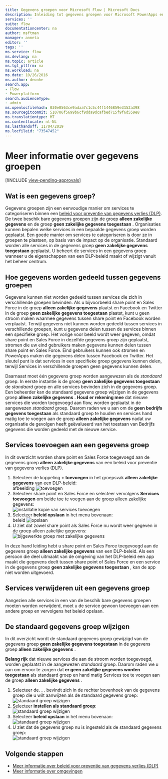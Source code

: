 ```yaml
---
title: Gegevens groepen voor Microsoft Flow | Microsoft Docs
description: Inleiding tot gegevens groepen voor Microsoft PowerApps en Microsoft Flow.
services: ''
suite: flow
documentationcenter: na
author: msftman
manager: anneta
editor: ''
tags: ''
ms.service: flow
ms.devlang: na
ms.topic: article
ms.tgt_pltfrm: na
ms.workload: na
ms.date: 10/26/2016
ms.author: deonhe
search.app:
- Flow
- Powerplatform
search.audienceType:
- admin
ms.openlocfilehash: 030e0563ce9adaa7c1c5c44f1446859e3152a398
ms.sourcegitcommit: 510706f5699b6cf9dda9dcafbed715f9f6d559e8
ms.translationtype: MT
ms.contentlocale: nl-NL
ms.lasthandoff: 11/04/2019
ms.locfileid: "73547452"
---
```

# <a name="learn-all-about-data-groups"></a>Meer informatie over gegevens groepen
[!INCLUDE [view-pending-approvals](includes/cc-rebrand.md)]
## <a name="what-is-a-data-group"></a>Wat is een gegevens groep?
Gegevens groepen zijn een eenvoudige manier om services te categoriseren binnen een [beleid voor preventie van gegevens verlies (DLP)](prevent-data-loss.md). De twee beschik bare gegevens groepen zijn de groep **alleen zakelijke gegevens** en de groep **geen zakelijke gegevens toegestaan** . Organisaties kunnen bepalen welke services in een bepaalde gegevens groep worden geplaatst. Een goede manier om services te categoriseren is door ze in groepen te plaatsen, op basis van de impact op de organisatie. Standaard worden alle services in de gegevens groep **geen zakelijke gegevens toegestaan** geplaatst. U beheert de services in een gegevens groep wanneer u de eigenschappen van een DLP-beleid maakt of wijzigt vanuit het beheer centrum.

## <a name="how-data-is-shared-between-data-groups"></a>Hoe gegevens worden gedeeld tussen gegevens groepen
Gegevens kunnen niet worden gedeeld tussen services die zich in verschillende groepen bevinden. Als u bijvoorbeeld share point en Sales Force in de groep **alleen zakelijke gegevens** plaatst en Facebook en Twitter in de groep **geen zakelijke gegevens toegestaan** plaatst, kunt u geen stroom maken waarmee gegevens tussen share point en Facebook worden verplaatst. Terwijl gegevens niet kunnen worden gedeeld tussen services in verschillende groepen, kunt u gegevens delen tussen de services binnen een specifieke groep. Het vorige voor beeld wordt weer gegeven, omdat share point en Sales Force in dezelfde gegevens groep zijn geplaatst, stromen die uw eind gebruikers maken gegevens kunnen delen tussen share point en Sales Force. Eind gebruikers kunnen ook stromen en PowerApps maken die gegevens delen tussen Facebook en Twitter. Het sleutel punt is dat services in een specifieke groep gegevens kunnen delen, terwijl Services in verschillende groepen geen gegevens kunnen delen.  

Daarnaast moet één gegevens groep worden aangewezen als de *standaard* groep. In eerste instantie is de groep **geen zakelijke gegevens toegestaan** de *standaard* groep en alle services bevinden zich in de gegevens groep. Een beheerder kan de standaard gegevens groep wijzigen in de gegevens groep **alleen zakelijke gegevens** . **Houd er rekening mee** dat nieuwe services die worden toegevoegd aan flow, worden geplaatst in de aangewezen *standaard* groep. Daarom raden we u aan om de **geen bedrijfs gegevens toegestaan** als standaard groep te houden en services hand matig toe te voegen aan de groep **alleen zakelijke gegevens** nadat uw organisatie de gevolgen heeft geëvalueerd van het toestaan van Bedrijfs gegevens die worden gedeeld met de nieuwe service.

## <a name="add-services-to-a-data-group"></a>Services toevoegen aan een gegevens groep
In dit overzicht worden share point en Sales Force toegevoegd aan de gegevens groep **alleen zakelijke gegevens** van een beleid voor preventie van gegevens verlies (DLP). 

1. Selecteer de koppeling **+ toevoegen** in het groepsvak **alleen zakelijke gegevens** van een DLP-beleid:    
   afbeelding ![toevoegen](./media/introduction-to-data-groups/add-to-data-group-1.png)  
2. Selecteer share point en Sales Force en selecteer vervolgens **Services toevoegen** om beide toe te voegen aan de groep alleen zakelijke gegevens:    
   ![installatie kopie van services toevoegen](./media/introduction-to-data-groups/add-to-data-group-2.png)  
3. Selecteer **beleid opslaan** in het menu bovenaan:  
   beleid ![opslaan](./media/introduction-to-data-groups/add-to-data-group-4.png) 
4. U ziet dat zowel share point als Sales Force nu wordt weer gegeven in de groep alleen zakelijke gegevens:  
   ![bijgewerkte groep met zakelijke gegevens](./media/introduction-to-data-groups/add-to-data-group-3.png)   

In deze hand leiding hebt u share point en Sales Force toegevoegd aan de gegevens groep **alleen zakelijke gegevens** van een DLP-beleid. Als een persoon die deel uitmaakt van de omgeving van het DLP-beleid een app maakt die gegevens deelt tussen share point of Sales Force en een service in de gegevens groep **geen zakelijke gegevens toegestaan** , kan de app niet worden uitgevoerd.

## <a name="remove-services-from-a-data-group"></a>Services verwijderen uit een gegevens groep
Aangezien alle services in een van de beschik bare gegevens groepen moeten worden verwijderd, moet u de service gewoon toevoegen aan een andere groep en vervolgens het beleid opslaan.  

## <a name="change-the-default-data-group"></a>De standaard gegevens groep wijzigen
In dit overzicht wordt de standaard gegevens groep gewijzigd van de gegevens groep **geen zakelijke gegevens toegestaan** in de gegevens groep **alleen zakelijke gegevens** .  

**Belang rijk** dat nieuwe services die aan de stroom worden toegevoegd, worden geplaatst in de aangewezen *standaard* groep. Daarom raden we u aan om ervoor te zorgen dat **er geen zakelijke gegevens worden toegestaan** als standaard groep en hand matig Services toe te voegen aan de groep **alleen zakelijke gegevens** .

1. Selecteer de. **.** . bevindt zich in de rechter bovenhoek van de gegevens groep die u wilt aanwijzen als de standaard gegevens groep:    
   ![standaard groep wijzigen](./media/introduction-to-data-groups/default-data-group-0.png)  
2. Selecteer **instellen als standaard groep**:  
   ![standaard groep wijzigen](./media/introduction-to-data-groups/default-data-group-1.png)   
3. Selecteer **beleid opslaan** in het menu bovenaan:  
   ![standaard groep wijzigen](./media/introduction-to-data-groups/add-to-data-group-4.png) 
4. U ziet dat de gegevens groep nu is ingesteld als de standaard gegevens groep:  
   ![standaard groep wijzigen](./media/introduction-to-data-groups/default-data-group-2.png)   

## <a name="next-steps"></a>Volgende stappen
* [Meer informatie over beleid voor preventie van gegevens verlies (DLP)](prevent-data-loss.md)
* [Meer informatie over omgevingen](environments-overview-admin.md)   

